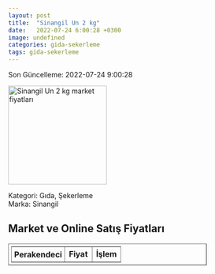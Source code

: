 ```yaml
---
layout: post
title:  "Sinangil Un 2 kg"
date:   2022-07-24 6:00:28 +0300
image: undefined
categories: gida-sekerleme
tags: gida-sekerleme
---
```


Son Güncelleme: 2022-07-24 9:00:28

<img src="undefined" width="200" alt="Sinangil Un 2 kg market fiyatları" />

Kategori: Gıda, Şekerleme
<br />
Marka: Sinangil

<h2>Market ve Online Satış Fiyatları</h2>

<table border="1" style="padding: 5px;width:80%;">
  <tr>
    <td style="padding: 5px;"><strong>Perakendeci</strong></td>
    <td><strong>Fiyat</strong></td>
    <td><strong>İşlem</strong></td>
  </tr>
  
</table>
